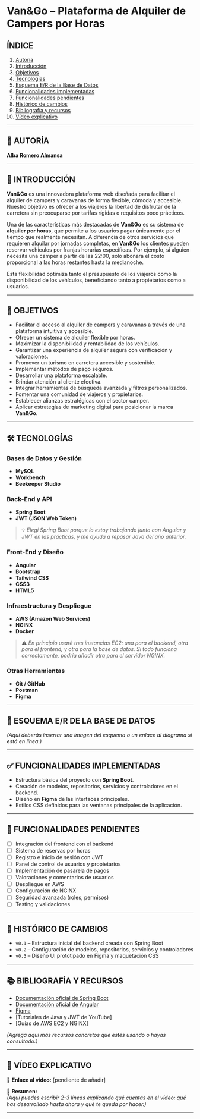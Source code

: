# **Van&Go – Plataforma de Alquiler de Campers por Horas**

## **ÍNDICE**
1. [Autoría](#autoría)  
2. [Introducción](#introducción)  
3. [Objetivos](#objetivos)  
4. [Tecnologías](#tecnologías)  
5. [Esquema E/R de la Base de Datos](#esquema-er-de-la-base-de-datos)  
6. [Funcionalidades implementadas](#funcionalidades-implementadas)  
7. [Funcionalidades pendientes](#funcionalidades-pendientes)  
8. [Histórico de cambios](#histórico-de-cambios)  
9. [Bibliografía y recursos](#bibliografía-y-recursos)  
10. [Vídeo explicativo](#vídeo-explicativo)

---

## 🔖 AUTORÍA

**Alba Romero Almansa**

---

## 🧭 INTRODUCCIÓN

**Van&Go** es una innovadora plataforma web diseñada para facilitar el alquiler de campers y caravanas de forma flexible, cómoda y accesible. Nuestro objetivo es ofrecer a los viajeros la libertad de disfrutar de la carretera sin preocuparse por tarifas rígidas o requisitos poco prácticos.

Una de las características más destacadas de **Van&Go** es su sistema de **alquiler por horas**, que permite a los usuarios pagar únicamente por el tiempo que realmente necesitan. A diferencia de otros servicios que requieren alquilar por jornadas completas, en **Van&Go** los clientes pueden reservar vehículos por franjas horarias específicas. Por ejemplo, si alguien necesita una camper a partir de las 22:00, solo abonará el costo proporcional a las horas restantes hasta la medianoche.

Esta flexibilidad optimiza tanto el presupuesto de los viajeros como la disponibilidad de los vehículos, beneficiando tanto a propietarios como a usuarios.

---

## 🎯 OBJETIVOS

- Facilitar el acceso al alquiler de campers y caravanas a través de una plataforma intuitiva y accesible.
- Ofrecer un sistema de alquiler flexible por horas.
- Maximizar la disponibilidad y rentabilidad de los vehículos.
- Garantizar una experiencia de alquiler segura con verificación y valoraciones.
- Promover un turismo en carretera accesible y sostenible.
- Implementar métodos de pago seguros.
- Desarrollar una plataforma escalable.
- Brindar atención al cliente efectiva.
- Integrar herramientas de búsqueda avanzada y filtros personalizados.
- Fomentar una comunidad de viajeros y propietarios.
- Establecer alianzas estratégicas con el sector camper.
- Aplicar estrategias de marketing digital para posicionar la marca **Van&Go**.

---

## 🛠️ TECNOLOGÍAS

### Bases de Datos y Gestión
- **MySQL**
- **Workbench**
- **Beekeeper Studio**

### Back-End y API
- **Spring Boot**
- **JWT (JSON Web Token)**

> 💡 *Elegí Spring Boot porque lo estoy trabajando junto con Angular y JWT en las prácticas, y me ayuda a repasar Java del año anterior.*

### Front-End y Diseño
- **Angular**
- **Bootstrap**
- **Tailwind CSS**
- **CSS3**
- **HTML5**

### Infraestructura y Despliegue
- **AWS (Amazon Web Services)**
- **NGINX**
- **Docker**

> ⚠️ *En principio usaré tres instancias EC2: una para el backend, otra para el frontend, y otra para la base de datos. Si todo funciona correctamente, podría añadir otra para el servidor NGINX.*

### Otras Herramientas
- **Git / GitHub**
- **Postman**
- **Figma**

---

## 🧩 ESQUEMA E/R DE LA BASE DE DATOS

*(Aquí deberás insertar una imagen del esquema o un enlace al diagrama si está en línea.)*

---

## ✅ FUNCIONALIDADES IMPLEMENTADAS

- Estructura básica del proyecto con **Spring Boot**.
- Creación de modelos, repositorios, servicios y controladores en el backend.
- Diseño en **Figma** de las interfaces principales.
- Estilos CSS definidos para las ventanas principales de la aplicación.

---

## 🔄 FUNCIONALIDADES PENDIENTES

- [ ] Integración del frontend con el backend  
- [ ] Sistema de reservas por horas  
- [ ] Registro e inicio de sesión con JWT  
- [ ] Panel de control de usuarios y propietarios  
- [ ] Implementación de pasarela de pagos  
- [ ] Valoraciones y comentarios de usuarios  
- [ ] Despliegue en AWS  
- [ ] Configuración de NGINX  
- [ ] Seguridad avanzada (roles, permisos)  
- [ ] Testing y validaciones  

---

## 📜 HISTÓRICO DE CAMBIOS

- `v0.1` – Estructura inicial del backend creada con Spring Boot  
- `v0.2` – Configuración de modelos, repositorios, servicios y controladores  
- `v0.3` – Diseño UI prototipado en Figma y maquetación CSS  

---

## 📚 BIBLIOGRAFÍA Y RECURSOS

- [Documentación oficial de Spring Boot](https://spring.io/projects/spring-boot)  
- [Documentación oficial de Angular](https://angular.io/)  
- [Figma](https://www.figma.com/)  
- [Tutoriales de Java y JWT de YouTube]  
- [Guías de AWS EC2 y NGINX]  

*(Agrega aquí más recursos concretos que estés usando o hayas consultado.)*

---

## 🎥 VÍDEO EXPLICATIVO

🔗 **Enlace al vídeo:** [pendiente de añadir]  

📄 **Resumen:**  
*(Aquí puedes escribir 2-3 líneas explicando qué cuentas en el vídeo: qué has desarrollado hasta ahora y qué te queda por hacer.)*

---
